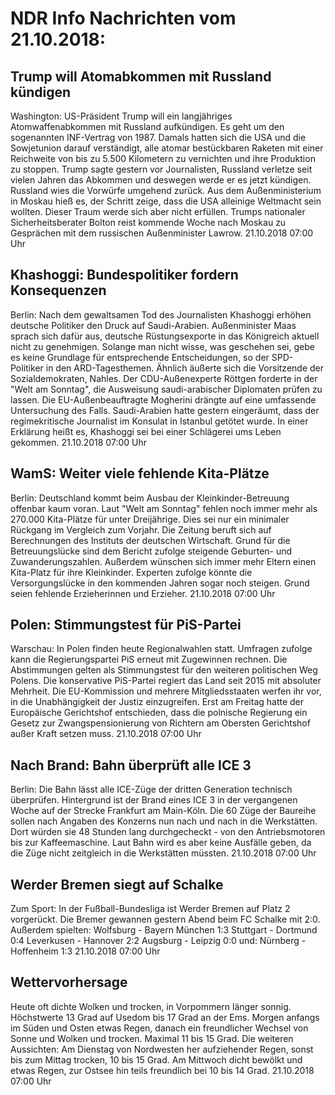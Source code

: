 # NDR Info Nachrichten vom 21.10.2018:


## Trump will Atomabkommen mit Russland kündigen
Washington: US-Präsident Trump will ein langjähriges Atomwaffenabkommen mit Russland aufkündigen. Es geht um den sogenannten INF-Vertrag von 1987. Damals hatten sich die USA und die Sowjetunion darauf verständigt, alle atomar bestückbaren Raketen mit einer Reichweite von bis zu 5.500 Kilometern zu vernichten und ihre Produktion zu stoppen. Trump sagte gestern vor Journalisten, Russland verletze seit vielen Jahren das Abkommen und deswegen werde er es jetzt kündigen. Russland wies die Vorwürfe umgehend zurück. Aus dem Außenministerium in Moskau hieß es, der Schritt zeige, dass die USA alleinige Weltmacht sein wollten. Dieser Traum werde sich aber nicht erfüllen. Trumps nationaler Sicherheitsberater Bolton reist kommende Woche nach Moskau zu Gesprächen mit dem russischen Außenminister Lawrow. 21.10.2018 07:00 Uhr 

## Khashoggi: Bundespolitiker fordern Konsequenzen
Berlin: Nach dem gewaltsamen Tod des Journalisten Khashoggi erhöhen deutsche Politiker den Druck auf Saudi-Arabien. Außenminister Maas sprach sich dafür aus, deutsche Rüstungsexporte in das Königreich aktuell nicht zu genehmigen. Solange man nicht wisse, was geschehen sei, gebe es keine Grundlage für entsprechende Entscheidungen, so der SPD-Politiker in den ARD-Tagesthemen. Ähnlich äußerte sich die Vorsitzende der Sozialdemokraten, Nahles. Der CDU-Außenexperte Röttgen forderte in der "Welt am Sonntag", die Ausweisung saudi-arabischer Diplomaten prüfen zu lassen. Die EU-Außenbeauftragte Mogherini drängte auf eine umfassende Untersuchung des Falls. Saudi-Arabien hatte gestern eingeräumt, dass der regimekritische Journalist im Konsulat in Istanbul getötet wurde. In einer Erklärung heißt es, Khashoggi sei bei einer Schlägerei ums Leben gekommen. 21.10.2018 07:00 Uhr 

## WamS: Weiter viele fehlende Kita-Plätze
Berlin: Deutschland kommt beim Ausbau der Kleinkinder-Betreuung offenbar kaum voran. Laut "Welt am Sonntag" fehlen noch immer mehr als 270.000 Kita-Plätze für unter Dreijährige. Dies sei nur ein minimaler Rückgang im Vergleich zum Vorjahr. Die Zeitung beruft sich auf Berechnungen des Instituts der deutschen Wirtschaft. Grund für die Betreuungslücke sind dem Bericht zufolge steigende Geburten- und Zuwanderungszahlen. Außerdem wünschen sich immer mehr Eltern einen Kita-Platz für ihre Kleinkinder. Experten zufolge könnte die Versorgungslücke in den kommenden Jahren sogar noch steigen. Grund seien fehlende Erzieherinnen und Erzieher. 21.10.2018 07:00 Uhr 

## Polen: Stimmungstest für PiS-Partei
Warschau: In Polen finden heute Regionalwahlen statt. Umfragen zufolge kann die Regierungspartei PiS erneut mit Zugewinnen rechnen. Die Abstimmungen gelten als Stimmungstest für den weiteren politischen Weg Polens. Die konservative PiS-Partei regiert das Land seit 2015 mit absoluter Mehrheit. Die EU-Kommission und mehrere Mitgliedsstaaten werfen ihr vor, in die Unabhängigkeit der Justiz einzugreifen. Erst am Freitag hatte der Europäische Gerichtshof entschieden, dass die polnische Regierung ein Gesetz zur Zwangspensionierung von Richtern am Obersten Gerichtshof außer Kraft setzen muss. 21.10.2018 07:00 Uhr 

## Nach Brand: Bahn überprüft alle ICE 3
Berlin: Die Bahn lässt alle ICE-Züge der dritten Generation technisch überprüfen. Hintergrund ist der Brand eines ICE 3 in der vergangenen Woche auf der Strecke Frankfurt am Main-Köln. Die 60 Züge der Baureihe sollen nach Angaben des Konzerns nun nach und nach in die Werkstätten. Dort würden sie 48 Stunden lang durchgecheckt - von den Antriebsmotoren bis zur Kaffeemaschine. Laut Bahn wird es aber keine Ausfälle geben, da die Züge nicht zeitgleich in die Werkstätten müssten. 21.10.2018 07:00 Uhr 

## Werder Bremen siegt auf Schalke
Zum Sport: In der Fußball-Bundesliga ist Werder Bremen auf Platz 2 vorgerückt. Die Bremer gewannen gestern Abend beim FC Schalke mit 2:0. Außerdem spielten:
Wolfsburg - Bayern München	1:3
Stuttgart - Dortmund 0:4 Leverkusen - Hannover		2:2
Augsburg - Leipzig			0:0
und: Nürnberg - Hoffenheim	1:3 21.10.2018 07:00 Uhr 

## Wettervorhersage
Heute oft dichte Wolken und trocken, in Vorpommern länger sonnig. Höchstwerte 13 Grad auf Usedom bis 17 Grad an der Ems. Morgen anfangs im Süden und Osten etwas Regen, danach ein freundlicher Wechsel von Sonne und Wolken und trocken. Maximal 11 bis 15 Grad. Die weiteren Aussichten: Am Dienstag von Nordwesten her aufziehender Regen, sonst bis zum Mittag trocken, 10 bis 15 Grad. Am Mittwoch dicht bewölkt und etwas Regen, zur Ostsee hin teils freundlich bei 10 bis 14 Grad. 21.10.2018 07:00 Uhr 
